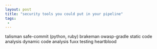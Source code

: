 ```yaml
---
layout: post
title: "security tools you could put in your pipeline"
tags:
 -
---
```


talisman
safe-commit (python, ruby)
brakeman
owasp-gradle
static code analysis
dynamic code analysis
fuxx testing
heartblood
